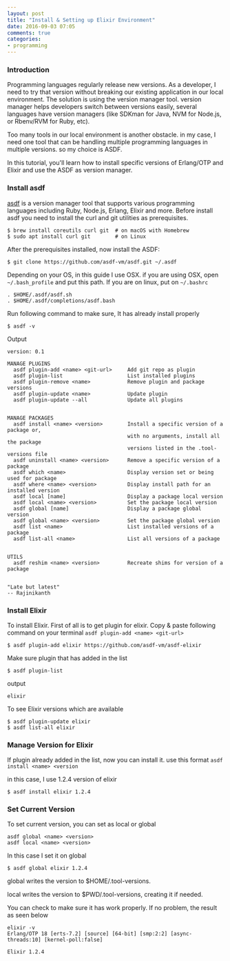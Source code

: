 ```yaml
---
layout: post
title: "Install & Setting up Elixir Environment"
date: 2016-09-03 07:05
comments: true
categories: 
- programming
---
```


### Introduction ###

Programming languages regularly release new versions. As a developer, I need to try that version without breaking our existing application in our local environment. The solution is using the version manager tool. version manager helps developers switch between versions easily, several languages have version managers (like SDKman for Java, NVM for Node.js, or Rbenv/RVM for Ruby, etc). 

Too many tools in our local environment is another obstacle. in my case, I need one tool that can be handling multiple programming languages in multiple versions. so my choice is ASDF.

In this tutorial, you'll learn how to install specific versions of Erlang/OTP and Elixir and use the ASDF as version manager.

### Install asdf ###

[asdf](https://github.com/asdf-vm/asdf) is a version manager tool that supports various programming languages including Ruby, Node.js, Erlang, Elixir and more. Before install asdf you need to install the curl and git utilities as prerequisites.

```
$ brew install coreutils curl git  # on macOS with Homebrew
$ sudo apt install curl git        # on Linux

```
After the prerequisites installed, now install the ASDF:

```
$ git clone https://github.com/asdf-vm/asdf.git ~/.asdf
```
Depending on your OS, in this guide I use OSX. if you are using OSX, open `~/.bash_profile` and put this path. If you are on linux, put on `~/.bashrc`

<!--more-->

```
. $HOME/.asdf/asdf.sh
. $HOME/.asdf/completions/asdf.bash
```

Run following command to make sure, It has already install properly

```
$ asdf -v
```
Output 

```
version: 0.1

MANAGE PLUGINS
  asdf plugin-add <name> <git-url>     Add git repo as plugin
  asdf plugin-list                     List installed plugins
  asdf plugin-remove <name>            Remove plugin and package versions
  asdf plugin-update <name>            Update plugin
  asdf plugin-update --all             Update all plugins


MANAGE PACKAGES
  asdf install <name> <version>        Install a specific version of a package or,
                                       with no arguments, install all the package
                                       versions listed in the .tool-versions file
  asdf uninstall <name> <version>      Remove a specific version of a package
  asdf which <name>                    Display version set or being used for package
  asdf where <name> <version>          Display install path for an installed version
  asdf local [name]                    Display a package local version
  asdf local <name> <version>          Set the package local version
  asdf global [name]                   Display a package global version
  asdf global <name> <version>         Set the package global version
  asdf list <name>                     List installed versions of a package
  asdf list-all <name>                 List all versions of a package


UTILS
  asdf reshim <name> <version>         Recreate shims for version of a package


"Late but latest"
-- Rajinikanth
```


### Install Elixir ###

To install Elixir. First of all is to get plugin for elixir. Copy & paste following command on your terminal
`asdf plugin-add <name> <git-url>`

```
$ asdf plugin-add elixir https://github.com/asdf-vm/asdf-elixir
```
Make sure plugin that has added in the list

```
$ asdf plugin-list
```
output 

```
elixir
```

To see Elixir versions which are available

```
$ asdf plugin-update elixir
$ asdf list-all elixir 
```

### Manage Version for Elixir ###

If plugin already added in the list, now you can install it. use this format `asdf install <name> <version`

in this case, I use 1.2.4 version of elixir

```
$ asdf install elixir 1.2.4
```

### Set Current Version ###

To set current version, you can set as local or global

```
asdf global <name> <version>
asdf local <name> <version>

```
In this case I set it on global
```
$ asdf global elixir 1.2.4
```
global writes the version to $HOME/.tool-versions.

local writes the version to $PWD/.tool-versions, creating it if needed.

You can check to make sure it has work properly. If no problem, the result as seen below

```
elixir -v
Erlang/OTP 18 [erts-7.2] [source] [64-bit] [smp:2:2] [async-threads:10] [kernel-poll:false]

Elixir 1.2.4
```


